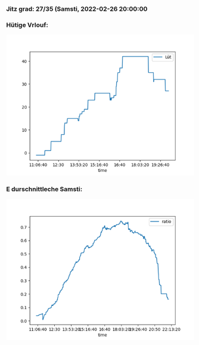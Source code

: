 ### Jitz grad: 27/35 (Samsti, 2022-02-26 20:00:00

### Hütige Vrlouf:
![Graph](Today.png)

### E durschnittleche Samsti:
![Graph](Samsti.png)